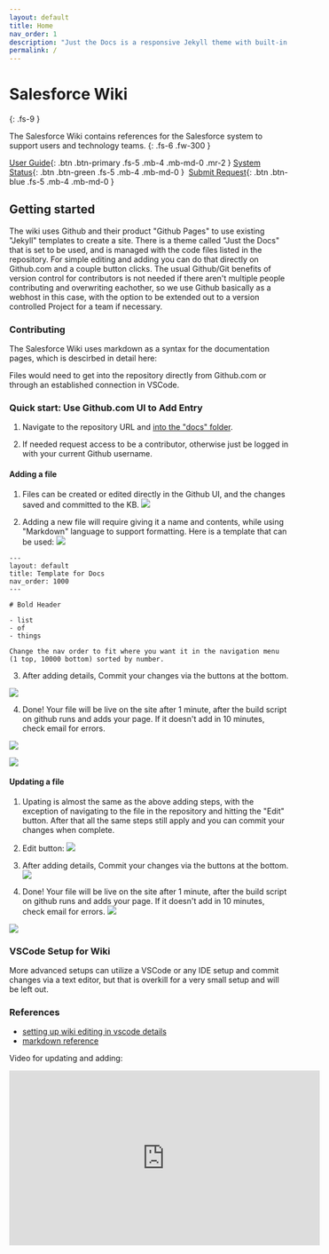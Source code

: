 ```yaml
---
layout: default
title: Home
nav_order: 1
description: "Just the Docs is a responsive Jekyll theme with built-in search that is easily customizable and hosted on GitHub Pa ges."
permalink: /
---
```


# Salesforce Wiki
{: .fs-9 }

The Salesforce Wiki contains references for the Salesforce system to support users and technology teams.
{: .fs-6 .fw-300 }

[User Guide](#getting-started){: .btn .btn-primary .fs-5 .mb-4 .mb-md-0 .mr-2 } [System Status](https://status.salesforce.com/alias/roadrebel){: .btn .btn-green .fs-5 .mb-4 .mb-md-0 } &nbsp;[Submit Request](docs/submitticket){: .btn .btn-blue .fs-5 .mb-4 .mb-md-0 }

## Getting started
The wiki uses Github and their product "Github Pages" to use existing "Jekyll" templates to create a site.  There is a theme called "Just the Docs" that is set to be used, and is managed with the code files listed in the repository.  For simple editing and adding you can do that directly on Github.com and a couple button clicks.  The usual Github/Git benefits of version control for contributors is not needed if there aren't multiple people contributing and overwriting eachother, so we use Github basically as a webhost in this case, with the option to be extended out to a version controlled Project for a team if necessary.

### Contributing
The Salesforce Wiki uses markdown as a syntax for the documentation pages, which is descirbed in detail here:

Files would need to get into the repository directly from Github.com or through an established connection in VSCode.

### Quick start: Use Github.com UI to Add Entry
1. Navigate to the repository URL and [into the "docs" folder](https://github.com/sarahroadrebel/SalesforceWiki/tree/main/docs).

2. If needed request access to be a contributor, otherwise just be logged in with your current Github username.

#### **Adding a file**
1. Files can be created or edited directly in the Github UI, and the changes saved and committed to the KB.
![](assets/images/addfilewiki.jpg)

2. Adding a new file will require giving it a name and contents, while using "Markdown" language to support formatting.  Here is a template that can be used:
![](assets/images/Salesforce_add_file.jpg)

```
---
layout: default
title: Template for Docs
nav_order: 1000 
---

# Bold Header

- list
- of
- things

Change the nav order to fit where you want it in the navigation menu (1 top, 10000 bottom) sorted by number.

```

3.  After adding details, Commit your changes via the buttons at the bottom.

![](assets/images/addfilewiki2.jpg)

4.  Done!  Your file will be live on the site after 1 minute, after the build script on github runs and adds your page.  If it doesn't add in 10 minutes, check email for errors.

![](assets/images/addfilewiki3.jpg)

![](assets/images/addfilewiki4.jpg)


#### **Updating a file**

1. Upating is almost the same as the above adding steps, with the exception of navigating to the file in the repository and hitting the "Edit" button.  After that all the same steps still apply and you can commit your changes when complete.

2. Edit button:
![](assets/images/updatefilewiki.jpg)

3.  After adding details, Commit your changes via the buttons at the bottom.
![](assets/images/addfilewiki2.jpg)

4.  Done!  Your file will be live on the site after 1 minute, after the build script on github runs and adds your page.  If it doesn't add in 10 minutes, check email for errors.
![](assets/images/addfilewiki3.jpg)

![](assets/images/addfilewiki4.jpg)


### VSCode Setup for Wiki
More advanced setups can utilize a VSCode or any IDE setup and commit changes via a text editor, but that is overkill for a very small setup and will be left out.

### References
- [setting up wiki editing in vscode details](https://sarahroadrebel.github.io/SalesforceWiki/docs/technicaldocumentation/setupvscode/)
- [markdown reference](https://www.markdownguide.org/basic-syntax/)

Video for updating and adding:
<iframe width="560" height="315" src="https://www.youtube.com/embed/MsHUn29qmWg" title="YouTube video player" frameborder="0" allow="accelerometer; autoplay; clipboard-write; encrypted-media; gyroscope; picture-in-picture" allowfullscreen></iframe>
